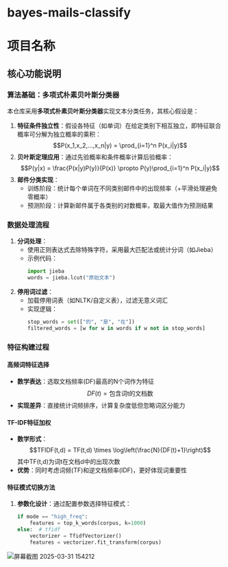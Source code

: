 # bayes-mails-classify

# 项目名称
## 核心功能说明

### 算法基础：多项式朴素贝叶斯分类器
本仓库采用**多项式朴素贝叶斯分类器**实现文本分类任务，其核心假设是：
1. ​**特征条件独立性**：假设各特征（如单词）在给定类别下相互独立，即特征联合概率可分解为独立概率的乘积：
   $$P(x_1,x_2,...,x_n|y) = \prod_{i=1}^n P(x_i|y)$$
2. ​**贝叶斯定理应用**：通过先验概率和条件概率计算后验概率：
   $$P(y|x) = \frac{P(x|y)P(y)}{P(x)} \propto P(y)\prod_{i=1}^n P(x_i|y)$$
3. ​**邮件分类实现**：
   - 训练阶段：统计每个单词在不同类别邮件中的出现频率（+平滑处理避免零概率）
   - 预测阶段：计算新邮件属于各类别的对数概率，取最大值作为预测结果
### 数据处理流程
1. ​**分词处理**：
   - 使用正则表达式去除特殊字符，采用最大匹配法或统计分词（如Jieba）
   - 示例代码：
     ```python
     import jieba
     words = jieba.lcut("原始文本")
     ```
2. ​**停用词过滤**：
   - 加载停用词表（如NLTK/自定义表），过滤无意义词汇
   - 实现逻辑：
     ```python
     stop_words = set(["的", "是", "在"])
     filtered_words = [w for w in words if w not in stop_words]
     ```

### 特征构建过程
#### 高频词特征选择
- ​**数学表达**：选取文档频率(DF)最高的N个词作为特征
  $$DF(t) = \text{包含词t的文档数}$$
- ​**实现差异**：直接统计词频排序，计算复杂度低但忽略词区分能力

#### TF-IDF特征加权
- ​**数学形式**：
  $$TFIDF(t,d) = TF(t,d) \times \log\left(\frac{N}{DF(t)+1}\right)$$
  其中TF(t,d)为词t在文档d中的出现次数
- ​**优势**：同时考虑词频(TF)和逆文档频率(IDF)，更好体现词重要性

#### 特征模式切换方法
1. ​**参数化设计**：通过配置参数选择特征模式：
   ```python
   if mode == "high_freq":
       features = top_k_words(corpus, k=1000)
   else:  # tfidf
       vectorizer = TfidfVectorizer()
       features = vectorizer.fit_transform(corpus)
![屏幕截图 2025-03-31 154212](https://github.com/user-attachments/assets/5509674f-0b84-40ed-9ad0-a2d925bb8403)
